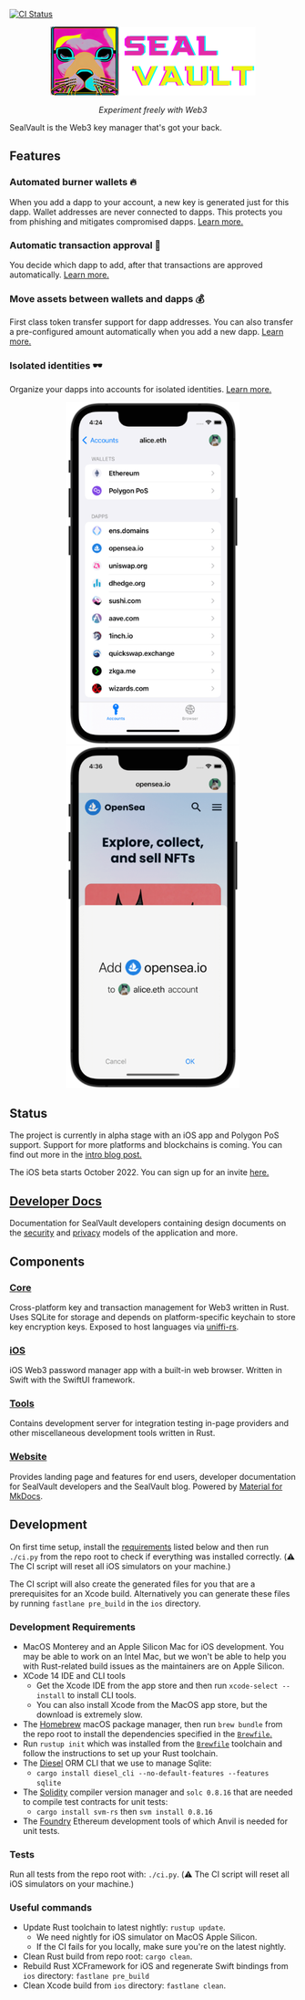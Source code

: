 [![CI Status](https://github.com/sealvault/sealvault/actions/workflows/ci.yml/badge.svg?branch=main)](https://github.com/sealvault/sealvault/actions/workflows/ci.yml) 

<div align="center">
  <img src="./website/src/assets/images/logo-with-text.png" alt="SealVault Logo">
  
  <p><i>Experiment freely with Web3</i></p>
</div>

SealVault is the Web3 key manager that's got your back.

## Features

### Automated burner wallets :fire:  

When you add a dapp to your account, a new key is generated just for this dapp.
Wallet addresses are never connected to dapps. 
This protects you from phishing and mitigates compromised dapps.
[Learn more.](https://sealvault.org/burners/)


### Automatic transaction approval 🥳

You decide which dapp to add, after that transactions are approved
automatically.
[Learn more.](https://sealvault.org/burners/)


### Move assets between wallets and dapps 💰

First class token transfer support for dapp addresses. 
You can also transfer a pre-configured amount automatically when you add a new dapp. 
[Learn more.](https://sealvault.org/burners/)


### Isolated identities 🕶️

Organize your dapps into accounts for isolated identities. 
[Learn more.](https://sealvault.org/privacy/)</figcaption>

<div float="left" align="center">
    <img src="./website/src/assets/images/screenshots/account-view.png" height="600px" />
    <img src="./website/src/assets/images/screenshots/add-dapp.png" height="600px" />
</div>

## Status

The project is currently in alpha stage with an iOS app and Polygon PoS support.
Support for more platforms and blockchains is coming. You can find out more in the [intro blog post.](https://sealvault.org/blog/web3-vision/)

The iOS beta starts October 2022. You can sign up for an invite [here.](https://76u1o4gk7en.typeform.com/to/DxKsEMKM)

## [Developer Docs](https://sealvault.org/dev-docs/)

Documentation for SealVault developers containing design documents on the
[security](https://sealvault.org/dev-docs/design/security-model/) and [privacy](https://sealvault.org/dev-docs/design/privacy-model/) models of the application and more.

## Components

### [Core](./core)

Cross-platform key and transaction management for Web3 written in Rust. 
Uses SQLite for storage and depends on platform-specific keychain to store 
key encryption keys.
Exposed to host languages via [uniffi-rs](https://github.com/mozilla/uniffi-rs).

### [iOS](./ios)

iOS Web3 password manager app with a built-in web browser. Written in Swift with 
the SwiftUI framework.

### [Tools](./tools)

Contains development server for integration testing in-page providers and other 
miscellaneous development tools written in Rust.

### [Website](./website)

Provides landing page and features for end users, developer documentation for
SealVault developers and the SealVault blog. Powered by [Material for
MkDocs](https://squidfunk.github.io/mkdocs-material/).

## Development

On first time setup, install the [requirements](#development-requirements)
listed below and then run `./ci.py` from the repo root to check if everything
was installed correctly. (:warning: The CI script will reset all iOS simulators
on your machine.)

The CI script will also create the generated files for you that are a
prerequisites for an Xcode build. Alternatively you can generate these files by
running `fastlane pre_build` in the `ios` directory.

### Development Requirements

- MacOS Monterey and an Apple Silicon Mac for iOS development. You may be able 
  to work on an Intel Mac, but we won't be able to help you with Rust-related 
  build issues as the maintainers are on Apple Silicon.
- XCode 14 IDE and CLI tools
  - Get the Xcode IDE from the app store and
    then run `xcode-select --install` to install CLI tools.
  - You can also install Xcode from the MacOS app store, but the download is
    extremely slow.
- The [Homebrew](https://brew.sh/) macOS package manager, then run `brew bundle`
  from the repo root to install the dependencies specified in the
  [`Brewfile`.](./Brewfile)
- Run `rustup init` which was installed from the [`Brewfile`](./Brewfile) 
  toolchain and follow the instructions to set up your Rust toolchain.
- The [Diesel](https://diesel.rs/) ORM CLI that we use to manage Sqlite:
  - `cargo install diesel_cli --no-default-features --features sqlite` 
- The [Solidity](https://docs.soliditylang.org/en/v0.8.16/index.html) compiler 
  version manager and `solc 0.8.16` that are needed to compile test contracts 
  for unit tests:
  - `cargo install svm-rs` then `svm install 0.8.16`
- The [Foundry](https://book.getfoundry.sh/getting-started/installation) 
  Ethereum development tools of which Anvil is needed for unit tests.

### Tests

Run all tests from the repo root with: `./ci.py`. (:warning: The CI script will
reset all iOS simulators on your machine.)

### Useful commands

- Update Rust toolchain to latest nightly: `rustup update`.
  - We need nightly for iOS simulator on MacOS Apple Silicon.
  - If the CI fails for you locally, make sure you're on the latest nightly.
- Clean Rust build from repo root: `cargo clean`.
- Rebuild Rust XCFramework for iOS and regenerate Swift bindings from `ios`
  directory: `fastlane pre_build`
- Clean Xcode build from `ios` directory: `fastlane clean`.

